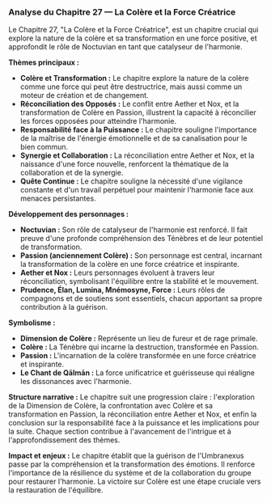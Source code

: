 ### Analyse du Chapitre 27 — La Colère et la Force Créatrice

Le Chapitre 27, "La Colère et la Force Créatrice", est un chapitre crucial qui explore la nature de la colère et sa transformation en une force positive, et approfondit le rôle de Noctuvian en tant que catalyseur de l'harmonie.

**Thèmes principaux :**
*   **Colère et Transformation :** Le chapitre explore la nature de la colère comme une force qui peut être destructrice, mais aussi comme un moteur de création et de changement.
*   **Réconciliation des Opposés :** Le conflit entre Aether et Nox, et la transformation de Colère en Passion, illustrent la capacité à réconcilier les forces opposées pour atteindre l'harmonie.
*   **Responsabilité face à la Puissance :** Le chapitre souligne l'importance de la maîtrise de l'énergie émotionnelle et de sa canalisation pour le bien commun.
*   **Synergie et Collaboration :** La réconciliation entre Aether et Nox, et la naissance d'une force nouvelle, renforcent la thématique de la collaboration et de la synergie.
*   **Quête Continue :** Le chapitre souligne la nécessité d'une vigilance constante et d'un travail perpétuel pour maintenir l'harmonie face aux menaces persistantes.

**Développement des personnages :**
*   **Noctuvian :** Son rôle de catalyseur de l'harmonie est renforcé. Il fait preuve d'une profonde compréhension des Ténèbres et de leur potentiel de transformation.
*   **Passion (anciennement Colère) :** Son personnage est central, incarnant la transformation de la colère en une force créatrice et inspirante.
*   **Aether et Nox :** Leurs personnages évoluent à travers leur réconciliation, symbolisant l'équilibre entre la stabilité et le mouvement.
*   **Prudence, Élan, Lumina, Mnémosyne, Force :** Leurs rôles de compagnons et de soutiens sont essentiels, chacun apportant sa propre contribution à la guérison.

**Symbolisme :**
*   **Dimension de Colère :** Représente un lieu de fureur et de rage primale.
*   **Colère :** La Ténèbre qui incarne la destruction, transformée en Passion.
*   **Passion :** L'incarnation de la colère transformée en une force créatrice et inspirante.
*   **Le Chant de Qālmān :** La force unificatrice et guérisseuse qui réaligne les dissonances avec l'harmonie.

**Structure narrative :**
Le chapitre suit une progression claire : l'exploration de la Dimension de Colère, la confrontation avec Colère et sa transformation en Passion, la réconciliation entre Aether et Nox, et enfin la conclusion sur la responsabilité face à la puissance et les implications pour la suite. Chaque section contribue à l'avancement de l'intrigue et à l'approfondissement des thèmes.

**Impact et enjeux :**
Le chapitre établit que la guérison de l'Umbranexus passe par la compréhension et la transformation des émotions. Il renforce l'importance de la résilience du système et de la collaboration du groupe pour restaurer l'harmonie. La victoire sur Colère est une étape cruciale vers la restauration de l'équilibre.